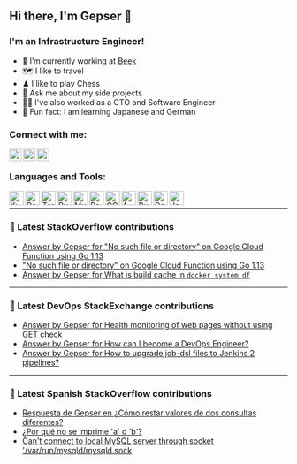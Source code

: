 ## Hi there, I'm Gepser 👋

### I'm an Infrastructure Engineer!
- 🦾 I’m currently working at [Beek][beek]
- 🗺 I like to travel
- ♟ I like to play Chess
- 👀 Ask me about my side projects
- 🙌🏼 I've also worked as a CTO and Software Engineer
- 🏯 Fun fact: I am learning Japanese and German

### Connect with me:

[<img align="left" alt="Hey! | Hey!" width="22px" src="https://cdn.jsdelivr.net/npm/simple-icons@v3/icons/hey.svg" />][hey]
[<img align="left" alt="LinkedIn | LinkedIn" width="22px" src="https://cdn.jsdelivr.net/npm/simple-icons@v3/icons/linkedin.svg" />][linkedin]
[<img align="left" alt="Twitter | Twitter" width="22px" src="https://cdn.jsdelivr.net/npm/simple-icons@v3/icons/twitter.svg" />][twitter]

[hey]: mailto:gepser@hey.com
[linkedin]: https://linkedin.com/in/gepser
[twitter]: https://twitter.com/gepser
[beek]: https://www.beek.io

<br />

### Languages and Tools:

[<img align="left" alt="Kubernetes" width="26px" src="https://simpleicons.org/icons/kubernetes.svg" />][twitter]
[<img align="left" alt="Docker" width="26px" src="https://simpleicons.org/icons/docker.svg" />][twitter]
[<img align="left" alt="Terraform" width="26px" src="https://simpleicons.org/icons/terraform.svg" />][twitter]
[<img align="left" alt="Puppet" width="26px" src="https://simpleicons.org/icons/puppet.svg" />][twitter]
[<img align="left" alt="MySQL" width="26px" src="https://simpleicons.org/icons/mysql.svg" />][twitter]
[<img align="left" alt="PostgreSQL" width="26px" src="https://simpleicons.org/icons/postgresql.svg" />][twitter]
[<img align="left" alt="GCP" width="26px" src="https://simpleicons.org/icons/googlecloud.svg" />][twitter]
[<img align="left" alt="AWS" width="26px" src="https://simpleicons.org/icons/amazonaws.svg" />][twitter]
[<img align="left" alt="Ruby" width="26px" src="https://simpleicons.org/icons/ruby.svg" />][twitter]
[<img align="left" alt="Go" width="26px" src="https://simpleicons.org/icons/go.svg" />][twitter]
[<img align="left" alt="JavaScript" width="26px" src="https://simpleicons.org/icons/javascript.svg" />][twitter]


<br />

---

### 🥞 Latest StackOverflow contributions

<!-- STACKOVERFLOW:START -->
- [Answer by Gepser for "No such file or directory" on Google Cloud Function using Go 1.13](https://stackoverflow.com/questions/63385920/no-such-file-or-directory-on-google-cloud-function-using-go-1-13/63388292#63388292)
- ["No such file or directory" on Google Cloud Function using Go 1.13](https://stackoverflow.com/questions/63385920/no-such-file-or-directory-on-google-cloud-function-using-go-1-13)
- [Answer by Gepser for What is build cache in `docker system df`](https://stackoverflow.com/questions/55030095/what-is-build-cache-in-docker-system-df/55033482#55033482)
<!-- STACKOVERFLOW:END -->

---

### 🥞 Latest DevOps StackExchange contributions

<!-- DEVOPS:START -->
- [Answer by Gepser for Health monitoring of web pages without using GET check](https://devops.stackexchange.com/questions/4263/health-monitoring-of-web-pages-without-using-get-check/4266#4266)
- [Answer by Gepser for How can I become a DevOps Engineer?](https://devops.stackexchange.com/questions/3884/how-can-i-become-a-devops-engineer/3885#3885)
- [Answer by Gepser for How to upgrade job-dsl files to Jenkins 2 pipelines?](https://devops.stackexchange.com/questions/104/how-to-upgrade-job-dsl-files-to-jenkins-2-pipelines/107#107)
<!-- DEVOPS:END -->

---

### 🥞 Latest Spanish StackOverflow contributions
<!-- SPANISH-STACKOVERFLOW:START -->
- [Respuesta de Gepser en ¿Cómo restar valores de dos consultas diferentes?](https://es.stackoverflow.com/questions/258763/c%c3%b3mo-restar-valores-de-dos-consultas-diferentes/258768#258768)
- [¿Por qué no se imprime 'a' o 'b'?](https://es.stackoverflow.com/questions/68805/por-qu%c3%a9-no-se-imprime-a-o-b)
- [Can't connect to local MySQL server through socket '/var/run/mysqld/mysqld.sock](https://es.stackoverflow.com/questions/53554/cant-connect-to-local-mysql-server-through-socket-var-run-mysqld-mysqld-sock)
<!-- SPANISH-STACKOVERFLOW:END -->
